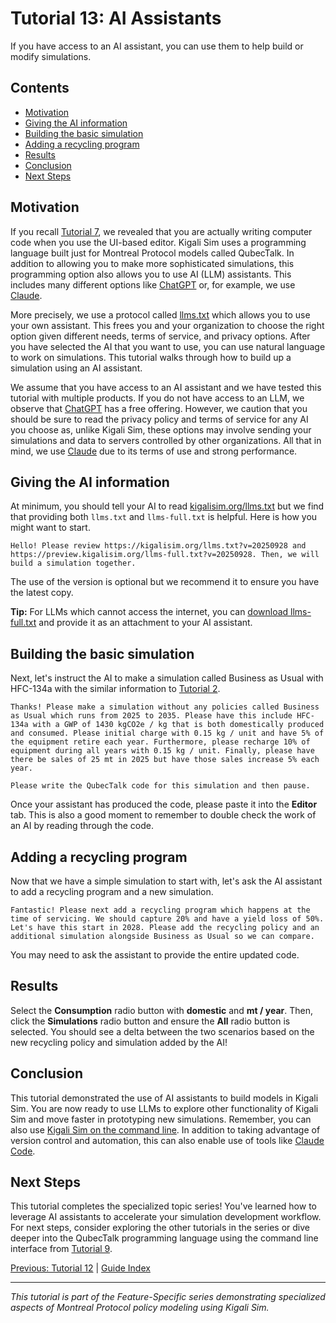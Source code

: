 # Tutorial 13: AI Assistants

If you have access to an AI assistant, you can use them to help build or modify simulations.

## Contents

- [Motivation](#motivation)
- [Giving the AI information](#giving-the-ai-information)
- [Building the basic simulation](#building-the-basic-simulation)
- [Adding a recycling program](#adding-a-recycling-program)
- [Results](#results)
- [Conclusion](#conclusion)
- [Next Steps](#next-steps)

## Motivation

If you recall [Tutorial 7](https://kigalisim.org/guide/tutorial_07.html), we revealed that you are actually writing computer code when you use the UI-based editor. Kigali Sim uses a programming language built just for Montreal Protocol models called QubecTalk. In addition to allowing you to make more sophisticated simulations, this programming option also allows you to use AI (LLM) assistants. This includes many different options like [ChatGPT](https://chatgpt.com/) or, for example, we use [Claude](https://claude.ai/).

More precisely, we use a protocol called [llms.txt](https://llmstxt.org/) which allows you to use your own assistant. This frees you and your organization to choose the right option given different needs, terms of service, and privacy options. After you have selected the AI that you want to use, you can use natural language to work on simulations. This tutorial walks through how to build up a simulation using an AI assistant.

We assume that you have access to an AI assistant and we have tested this tutorial with multiple products. If you do not have access to an LLM, we observe that [ChatGPT](https://chatgpt.com/) has a free offering. However, we caution that you should be sure to read the privacy policy and terms of service for any AI you choose as, unlike Kigali Sim, these options may involve sending your simulations and data to servers controlled by other organizations. All that in mind, we use [Claude](https://claude.ai/) due to its terms of use and strong performance.

## Giving the AI information

At minimum, you should tell your AI to read [kigalisim.org/llms.txt](https://kigalisim.org/llms.txt) but we find that providing both `llms.txt` and `llms-full.txt` is helpful. Here is how you might want to start.

```
Hello! Please review https://kigalisim.org/llms.txt?v=20250928 and https://preview.kigalisim.org/llms-full.txt?v=20250928. Then, we will build a simulation together.
```

The use of the version is optional but we recommend it to ensure you have the latest copy.

**Tip:** For LLMs which cannot access the internet, you can [download llms-full.txt](/llms-full.txt) and provide it as an attachment to your AI assistant.

## Building the basic simulation

Next, let's instruct the AI to make a simulation called Business as Usual with HFC-134a with the similar information to [Tutorial 2](https://kigalisim.org/guide/tutorial_02.html).

```
Thanks! Please make a simulation without any policies called Business as Usual which runs from 2025 to 2035. Please have this include HFC-134a with a GWP of 1430 kgCO2e / kg that is both domestically produced and consumed. Please initial charge with 0.15 kg / unit and have 5% of the equipment retire each year. Furthermore, please recharge 10% of equipment during all years with 0.15 kg / unit. Finally, please have there be sales of 25 mt in 2025 but have those sales increase 5% each year.

Please write the QubecTalk code for this simulation and then pause.
```

Once your assistant has produced the code, please paste it into the **Editor** tab. This is also a good moment to remember to double check the work of an AI by reading through the code.

## Adding a recycling program

Now that we have a simple simulation to start with, let's ask the AI assistant to add a recycling program and a new simulation.

```
Fantastic! Please next add a recycling program which happens at the time of servicing. We should capture 20% and have a yield loss of 50%. Let's have this start in 2028. Please add the recycling policy and an additional simulation alongside Business as Usual so we can compare.
```

You may need to ask the assistant to provide the entire updated code.

## Results

Select the **Consumption** radio button with **domestic** and **mt / year**. Then, click the **Simulations** radio button and ensure the **All** radio button is selected. You should see a delta between the two scenarios based on the new recycling policy and simulation added by the AI!

## Conclusion

This tutorial demonstrated the use of AI assistants to build models in Kigali Sim. You are now ready to use LLMs to explore other functionality of Kigali Sim and move faster in prototyping new simulations. Remember, you can also use [Kigali Sim on the command line](https://preview.kigalisim.org/guide/tutorial_09.html). In addition to taking advantage of version control and automation, this can also enable use of tools like [Claude Code](https://www.anthropic.com/claude-code).

## Next Steps

This tutorial completes the specialized topic series! You've learned how to leverage AI assistants to accelerate your simulation development workflow. For next steps, consider exploring the other tutorials in the series or dive deeper into the QubecTalk programming language using the command line interface from [Tutorial 9](/guide/tutorial_09.html).

[Previous: Tutorial 12](/guide/tutorial_12.html) | [Guide Index](/guide/)

---

_This tutorial is part of the Feature-Specific series demonstrating specialized aspects of Montreal Protocol policy modeling using Kigali Sim._